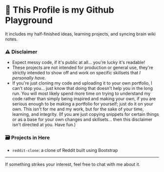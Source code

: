 # 🧪 This Profile is my Github Playground

It includes my half-finished ideas, learning projects, and syncing brain wiki notes.

### ⚠️ Disclaimer

- Expect messy code, if it's public at all... you're lucky it's readable!
- These projects are not intended for production or general use, they're strictly intended to show off and work on specific skillsets that *I personally have*.
- If you're just cloning my code and uploading it to your own portfolio, I can't stop you... just know that doing that doesn't help you in the long run. You will most likely spend more time on trying to understand my code rather than simply being inspired and making your own, if you are serious enough to be making a portfolio for yourself; just do it on your own. This isn't for me and my work, but for the sake of your time, learning, and integrity. (If you are just copying snippets for certain things or as a base for your own changes and skillsets... then this disclaimer isn't directed at you. Have fun.)

### 🗃️ Projects in Here

- `reddit-clone`: a clone of Reddit built using Bootstrap

---

If something strikes your interest, feel free to chat with me about it.
